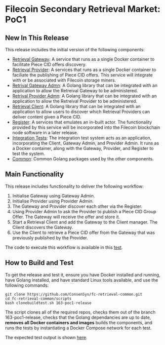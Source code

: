 # Filecoin Secondary Retrieval Market: PoC1

## New In This Release
This release includes the initial version of the following components:

* [Retrieval Gateway](https://github.com/ConsenSys/fc-retrieval-gateway): A service that runs as a single Docker container to facilitate Piece CID offers discovery.
* [Retrieval Provider](https://github.com/ConsenSys/fc-retrieval-provider): A services that runs as a single Docker container to faciliate the publishing of Piece CID offers. This service will integrate with or be associated with Filecoin storage miners.
* [Retrival Gateway Admn](https://github.com/ConsenSys/fc-retrieval-gateway-admin): A Golang library that can be integrated with an application to allow the Retreival Gateway to be administered.
* [Retrival Provider Admn](https://github.com/ConsenSys/fc-retrieval-provider-admin): A Golang library that can be integrated with an application to allow the Retreival Provider to be administered.
* [Retrieval Client](https://github.com/ConsenSys/fc-retrieval-client): A Golang library that can be integrated with an application to allow users to discover which Retrieval Providers can deliver content given a Piece CID.
* [Register](https://github.com/ConsenSys/fc-retrieval-register): A services that emulates an in-built actor. The functionality provided by this service will be incorporated into the Filecoin blockchain node software in a later release. 
* [Integration Tests](https://github.com/ConsenSys/fc-retrieval-itest): The integration test system acts as an application, incorporating the Client, Gateway Admin, and Provider Admin. It runs as a Docker container, along with the Gateway, Provider, and Register to test the system.
* [Common](https://github.com/ConsenSys/fc-retrieval-common): Common Golang packages used by the other components.

## Main Functionality
This release includes functionality to deliver the following workflow:

1. Initialise Gateway using Gateway Admin.
2. Initialise Provider using Provider Admin.
3. The Gateway and Provider discover each other via the Register.
4. Using Provider Admin to ask the Provider to publish a Piece CID Group Offer. The Gateway will receive the offer and store it.
5. Start a Retrieval Client and add the Gateway to the Client manager. The Client discovers the Gateway.
6. Use the Client to retrieve a Piece CID offer from the Gateway that was previously published by the Provider.

The code to execute this workflow is available in this [test](https://github.com/ConsenSys/fc-retrieval-itest/blob/163-poc1-release/internal/integration/poc1usage_test.go).

## How to Build and Test
To get the release and test it, ensure you have Docker installed and running, have Golang installed, and have standard Linux tools available, and use the following commands:
```
git clone https://github.com/ConsenSys/fc-retrieval-common.git
cd fc-retrieval-common/scripts
bash clonebuildtest.sh 163-poc1-release
```

The script clones all of the required repos, checks them out of the branch 163-poc1-release, checks that the Golang dependancies are up to date, **removes all Docker containers and images** builds the components, and runs the tests by instantiating a Docker Compose network for each test.

The expected test output is shown [here](PoC1_expected_test_output.md).